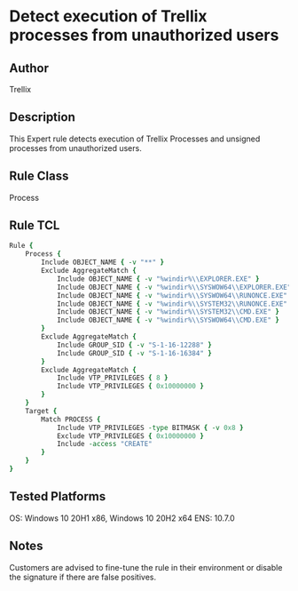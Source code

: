 # Detect execution of Trellix processes from unauthorized users

## Author
Trellix

## Description
This Expert rule detects execution of Trellix Processes and unsigned processes from unauthorized users.

## Rule Class 
Process

## Rule TCL
```tcl
Rule {
	Process {
		Include OBJECT_NAME { -v "**" }
		Exclude AggregateMatch {
			Include OBJECT_NAME { -v "%windir%\\EXPLORER.EXE" }
			Include OBJECT_NAME { -v "%windir%\\SYSWOW64\\EXPLORER.EXE" }
			Include OBJECT_NAME { -v "%windir%\\SYSWOW64\\RUNONCE.EXE" }
			Include OBJECT_NAME { -v "%windir%\\SYSTEM32\\RUNONCE.EXE" }
			Include OBJECT_NAME { -v "%windir%\\SYSTEM32\\CMD.EXE" }
			Include OBJECT_NAME { -v "%windir%\\SYSWOW64\\CMD.EXE" }
		}
		Exclude AggregateMatch {
			Include GROUP_SID { -v "S-1-16-12288" }
			Include GROUP_SID { -v "S-1-16-16384" }
        }
		Exclude AggregateMatch {
			Include VTP_PRIVILEGES { 8 }
			Include VTP_PRIVILEGES { 0x10000000 }
		}
	}
	Target {
		Match PROCESS {
			Include VTP_PRIVILEGES -type BITMASK { -v 0x8 }
			Exclude VTP_PRIVILEGES { 0x10000000 }
			Include -access "CREATE"
		}
	}
}


```

## Tested Platforms
OS: Windows 10 20H1 x86, Windows 10 20H2 x64
ENS: 10.7.0

## Notes
Customers are advised to fine-tune the rule in their environment or disable the signature if there are false positives.